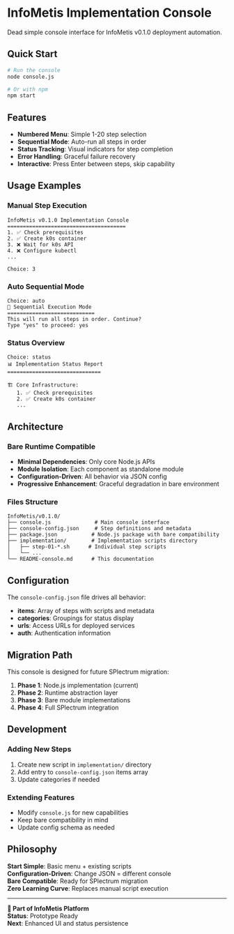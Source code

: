 # InfoMetis Implementation Console

Dead simple console interface for InfoMetis v0.1.0 deployment automation.

## Quick Start

```bash
# Run the console
node console.js

# Or with npm
npm start
```

## Features

- **Numbered Menu**: Simple 1-20 step selection
- **Sequential Mode**: Auto-run all steps in order
- **Status Tracking**: Visual indicators for step completion
- **Error Handling**: Graceful failure recovery
- **Interactive**: Press Enter between steps, skip capability

## Usage Examples

### Manual Step Execution
```
InfoMetis v0.1.0 Implementation Console
======================================
1. ✅ Check prerequisites
2. ✅ Create k0s container  
3. ❌ Wait for k0s API
4. ❌ Configure kubectl
...

Choice: 3
```

### Auto Sequential Mode
```
Choice: auto
🚀 Sequential Execution Mode
============================
This will run all steps in order. Continue?
Type "yes" to proceed: yes
```

### Status Overview
```
Choice: status
📊 Implementation Status Report
==============================

🏗️ Core Infrastructure:
   1. ✅ Check prerequisites
   2. ✅ Create k0s container
   ...
```

## Architecture

### Bare Runtime Compatible
- **Minimal Dependencies**: Only core Node.js APIs
- **Module Isolation**: Each component as standalone module
- **Configuration-Driven**: All behavior via JSON config
- **Progressive Enhancement**: Graceful degradation in bare environment

### Files Structure
```
InfoMetis/v0.1.0/
├── console.js              # Main console interface
├── console-config.json     # Step definitions and metadata
├── package.json           # Node.js package with bare compatibility
├── implementation/        # Implementation scripts directory
│   ├── step-01-*.sh      # Individual step scripts
│   └── ...
└── README-console.md      # This documentation
```

## Configuration

The `console-config.json` file drives all behavior:

- **items**: Array of steps with scripts and metadata
- **categories**: Groupings for status display
- **urls**: Access URLs for deployed services
- **auth**: Authentication information

## Migration Path

This console is designed for future SPlectrum migration:

1. **Phase 1**: Node.js implementation (current)
2. **Phase 2**: Runtime abstraction layer
3. **Phase 3**: Bare module implementations  
4. **Phase 4**: Full SPlectrum integration

## Development

### Adding New Steps
1. Create new script in `implementation/` directory
2. Add entry to `console-config.json` items array
3. Update categories if needed

### Extending Features
- Modify `console.js` for new capabilities
- Keep bare compatibility in mind
- Update config schema as needed

## Philosophy

**Start Simple**: Basic menu + existing scripts  
**Configuration-Driven**: Change JSON = different console  
**Bare Compatible**: Ready for SPlectrum migration  
**Zero Learning Curve**: Replaces manual script execution

---

**🚀 Part of InfoMetis Platform**  
**Status**: Prototype Ready  
**Next**: Enhanced UI and status persistence